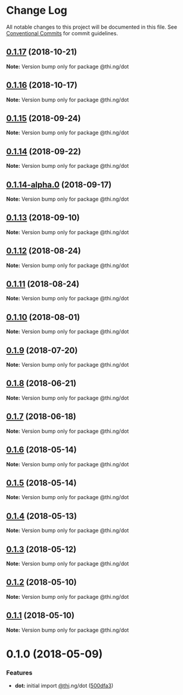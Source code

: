 # Change Log

All notable changes to this project will be documented in this file.
See [Conventional Commits](https://conventionalcommits.org) for commit guidelines.

## [0.1.17](https://github.com/thi-ng/umbrella/compare/@thi.ng/dot@0.1.16...@thi.ng/dot@0.1.17) (2018-10-21)

**Note:** Version bump only for package @thi.ng/dot





## [0.1.16](https://github.com/thi-ng/umbrella/compare/@thi.ng/dot@0.1.15...@thi.ng/dot@0.1.16) (2018-10-17)

**Note:** Version bump only for package @thi.ng/dot





<a name="0.1.15"></a>
## [0.1.15](https://github.com/thi-ng/umbrella/compare/@thi.ng/dot@0.1.14...@thi.ng/dot@0.1.15) (2018-09-24)

**Note:** Version bump only for package @thi.ng/dot





<a name="0.1.14"></a>
## [0.1.14](https://github.com/thi-ng/umbrella/compare/@thi.ng/dot@0.1.14-alpha.0...@thi.ng/dot@0.1.14) (2018-09-22)

**Note:** Version bump only for package @thi.ng/dot





<a name="0.1.14-alpha.0"></a>
## [0.1.14-alpha.0](https://github.com/thi-ng/umbrella/compare/@thi.ng/dot@0.1.13...@thi.ng/dot@0.1.14-alpha.0) (2018-09-17)

**Note:** Version bump only for package @thi.ng/dot





<a name="0.1.13"></a>
## [0.1.13](https://github.com/thi-ng/umbrella/compare/@thi.ng/dot@0.1.12...@thi.ng/dot@0.1.13) (2018-09-10)

**Note:** Version bump only for package @thi.ng/dot





<a name="0.1.12"></a>
## [0.1.12](https://github.com/thi-ng/umbrella/compare/@thi.ng/dot@0.1.11...@thi.ng/dot@0.1.12) (2018-08-24)




**Note:** Version bump only for package @thi.ng/dot

<a name="0.1.11"></a>
## [0.1.11](https://github.com/thi-ng/umbrella/compare/@thi.ng/dot@0.1.10...@thi.ng/dot@0.1.11) (2018-08-24)




**Note:** Version bump only for package @thi.ng/dot

<a name="0.1.10"></a>
## [0.1.10](https://github.com/thi-ng/umbrella/compare/@thi.ng/dot@0.1.9...@thi.ng/dot@0.1.10) (2018-08-01)




**Note:** Version bump only for package @thi.ng/dot

<a name="0.1.9"></a>
## [0.1.9](https://github.com/thi-ng/umbrella/compare/@thi.ng/dot@0.1.8...@thi.ng/dot@0.1.9) (2018-07-20)




**Note:** Version bump only for package @thi.ng/dot

<a name="0.1.8"></a>
## [0.1.8](https://github.com/thi-ng/umbrella/compare/@thi.ng/dot@0.1.7...@thi.ng/dot@0.1.8) (2018-06-21)




**Note:** Version bump only for package @thi.ng/dot

<a name="0.1.7"></a>
## [0.1.7](https://github.com/thi-ng/umbrella/compare/@thi.ng/dot@0.1.6...@thi.ng/dot@0.1.7) (2018-06-18)




**Note:** Version bump only for package @thi.ng/dot

<a name="0.1.6"></a>
## [0.1.6](https://github.com/thi-ng/umbrella/compare/@thi.ng/dot@0.1.5...@thi.ng/dot@0.1.6) (2018-05-14)




**Note:** Version bump only for package @thi.ng/dot

<a name="0.1.5"></a>
## [0.1.5](https://github.com/thi-ng/umbrella/compare/@thi.ng/dot@0.1.4...@thi.ng/dot@0.1.5) (2018-05-14)




**Note:** Version bump only for package @thi.ng/dot

<a name="0.1.4"></a>
## [0.1.4](https://github.com/thi-ng/umbrella/compare/@thi.ng/dot@0.1.3...@thi.ng/dot@0.1.4) (2018-05-13)




**Note:** Version bump only for package @thi.ng/dot

<a name="0.1.3"></a>
## [0.1.3](https://github.com/thi-ng/umbrella/compare/@thi.ng/dot@0.1.2...@thi.ng/dot@0.1.3) (2018-05-12)




**Note:** Version bump only for package @thi.ng/dot

<a name="0.1.2"></a>
## [0.1.2](https://github.com/thi-ng/umbrella/compare/@thi.ng/dot@0.1.1...@thi.ng/dot@0.1.2) (2018-05-10)




**Note:** Version bump only for package @thi.ng/dot

<a name="0.1.1"></a>
## [0.1.1](https://github.com/thi-ng/umbrella/compare/@thi.ng/dot@0.1.0...@thi.ng/dot@0.1.1) (2018-05-10)




**Note:** Version bump only for package @thi.ng/dot

<a name="0.1.0"></a>
# 0.1.0 (2018-05-09)


### Features

* **dot:** initial import [@thi](https://github.com/thi).ng/dot ([500dfa3](https://github.com/thi-ng/umbrella/commit/500dfa3))
